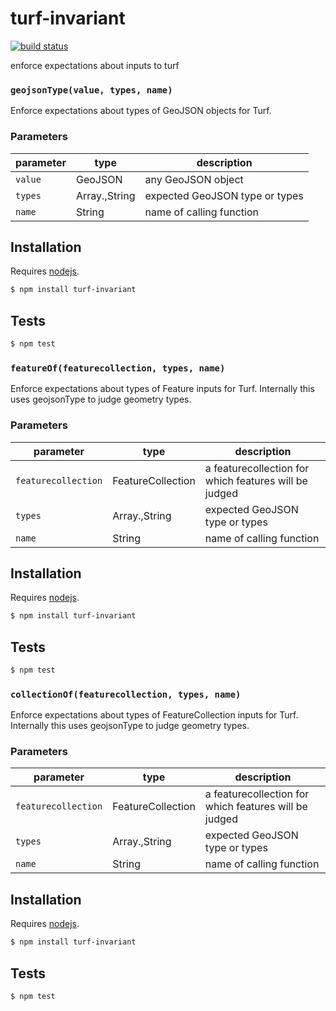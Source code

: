 # turf-invariant

[![build status](https://secure.travis-ci.org/Turfjs/turf-invariant.png)](http://travis-ci.org/Turfjs/turf-invariant)

enforce expectations about inputs to turf


### `geojsonType(value, types, name)`

Enforce expectations about types of GeoJSON objects for Turf.


### Parameters

| parameter | type                  | description                    |
| --------- | --------------------- | ------------------------------ |
| `value`   | GeoJSON               | any GeoJSON object             |
| `types`   | Array.<String>,String | expected GeoJSON type or types |
| `name`    | String                | name of calling function       |


## Installation

Requires [nodejs](http://nodejs.org/).

```sh
$ npm install turf-invariant
```

## Tests

```sh
$ npm test
```


### `featureOf(featurecollection, types, name)`

Enforce expectations about types of Feature inputs for Turf.
Internally this uses geojsonType to judge geometry types.


### Parameters

| parameter           | type                  | description                                           |
| ------------------- | --------------------- | ----------------------------------------------------- |
| `featurecollection` | FeatureCollection     | a featurecollection for which features will be judged |
| `types`             | Array.<String>,String | expected GeoJSON type or types                        |
| `name`              | String                | name of calling function                              |


## Installation

Requires [nodejs](http://nodejs.org/).

```sh
$ npm install turf-invariant
```

## Tests

```sh
$ npm test
```


### `collectionOf(featurecollection, types, name)`

Enforce expectations about types of FeatureCollection inputs for Turf.
Internally this uses geojsonType to judge geometry types.


### Parameters

| parameter           | type                  | description                                           |
| ------------------- | --------------------- | ----------------------------------------------------- |
| `featurecollection` | FeatureCollection     | a featurecollection for which features will be judged |
| `types`             | Array.<String>,String | expected GeoJSON type or types                        |
| `name`              | String                | name of calling function                              |


## Installation

Requires [nodejs](http://nodejs.org/).

```sh
$ npm install turf-invariant
```

## Tests

```sh
$ npm test
```

